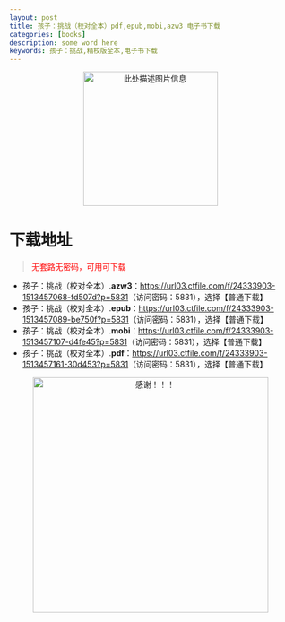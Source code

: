 ```yaml
---
layout: post
title: 孩子：挑战（校对全本）pdf,epub,mobi,azw3 电子书下载
categories: [books]
description: some word here
keywords: 孩子：挑战,精校版全本,电子书下载
---
```


<div align="center"><img src="https://qweree.cn/wp-content/uploads/2025/06/haizitiaozhan.jpg" alt="此处描述图片信息" width="240px" height="auto"></div>

# 下载地址

> <p style="color:red" >无套路无密码，可用可下载</p>

- 孩子：挑战（校对全本）.**azw3**：<https://url03.ctfile.com/f/24333903-1513457068-fd507d?p=5831>（访问密码：5831），选择【普通下载】
- 孩子：挑战（校对全本）.**epub**：<https://url03.ctfile.com/f/24333903-1513457089-be750f?p=5831>（访问密码：5831），选择【普通下载】
- 孩子：挑战（校对全本）.**mobi**：<https://url03.ctfile.com/f/24333903-1513457107-d4fe45?p=5831>（访问密码：5831），选择【普通下载】
- 孩子：挑战（校对全本）.**pdf**：<https://url03.ctfile.com/f/24333903-1513457161-30d453?p=5831>（访问密码：5831），选择【普通下载】

<div align="center"><img src="https://pic.imgdb.cn/item/6707df6bd29ded1a8ce37031.gif" alt="感谢！！！" width="420px" height="auto"/></div>
